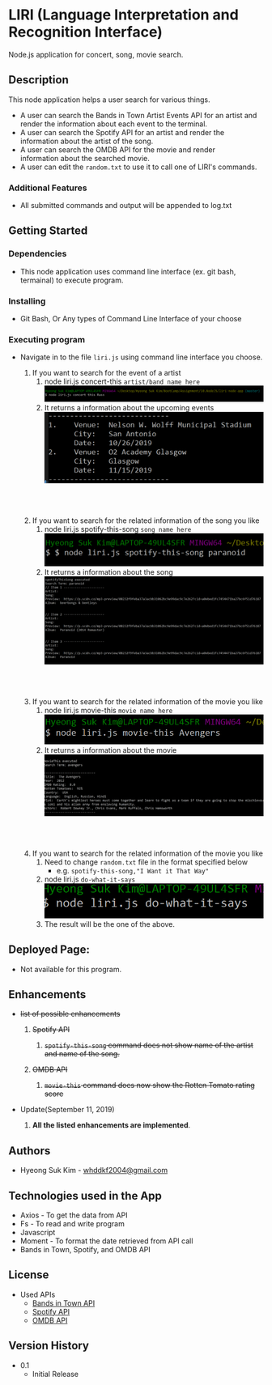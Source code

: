 # LIRI (Language Interpretation and Recognition Interface)

Node.js application for concert, song, movie search.

## Description
 
This node application helps a user search for various things.
* A user can search the Bands in Town Artist Events API for
an artist and render the information about each event to
the terminal.   
* A user can search the Spotify API for an artist and render
the information about the artist of the song.           
* A user can search the OMDB API for the movie and render  
information about the searched movie.                   
* A user can edit the `random.txt` to use it to call one of LIRI's commands.                  

### Additional Features
* All submitted commands and output will be appended to log.txt

## Getting Started

### Dependencies

* This node application uses command line interface (ex. git bash, termainal) to execute program.

### Installing

* Git Bash, Or Any types of Command Line Interface of your choose

### Executing program

* Navigate in to the file `liri.js` using command line interface you choose.
    1. If you want to search for the event of a artist
        1. node liri.js concert-this `artist/band name here`
        !['1a. concert-this example command'](https://github.com/HyeongUW/liri-node-app/blob/master/assets/images/1a.-concert-this-example-command.PNG)
        2. It returns a information about the upcoming events
        !['1b.concert-this-return'](https://github.com/HyeongUW/liri-node-app/blob/master/assets/images/1b.concert-this-return.PNG)
    
    <br/><br/>

    2. If you want to search for the related information of the song you like
        1. node liri.js spotify-this-song `song name here`  
        !['2a.spotifyThisExample'](https://github.com/HyeongUW/liri-node-app/blob/master/assets/images/2a.spotifyThisExample.PNG)
        2. It returns a information about the song
        !['2b.spotifyReturns'](https://github.com/HyeongUW/liri-node-app/blob/master/assets/images/2b.spotifyReturns.PNG)

    <br/><br/>

    3. If you want to search for the related information of the movie you like
        1. node liri.js movie-this `movie name here`
        !['3a.movieExample'](https://github.com/HyeongUW/liri-node-app/blob/master/assets/images/3a.movieExample.PNG)
        2. It returns a information about the movie
        !['3b.movieReturns'](https://github.com/HyeongUW/liri-node-app/blob/master/assets/images/3b.movieReturns.PNG)

    <br/><br/>

    4. If you want to search for the related information of the movie you like
        1. Need to change `random.txt` file in the format specified below
            * e.g.  `spotify-this-song,"I Want it That Way"`
        2. node liri.js `do-what-it-says`
        !['4a'](https://github.com/HyeongUW/liri-node-app/blob/master/assets/images/4a.PNG)   
        3. The result will be the one of the above.

## Deployed Page:
* Not available for this program. 

## Enhancements

* ~~list of possible enhancements~~
    1. ~~Spotify API~~
        1. ~~`spotify-this-song` command does not show name of the artist and name of the song.~~
        
    2. ~~OMDB API~~
        1. ~~`movie-this` command does now show the Rotten Tomato rating score~~     

* Update(September 11, 2019)
    1.  **All the listed enhancements are implemented**.


## Authors
* Hyeong Suk Kim - whddkf2004@gmail.com

## Technologies used in the App
* Axios - To get the data from API
* Fs - To read and write program
* Javascript
* Moment - To format the date retrieved from API call
* Bands in Town, Spotify, and OMDB API



## License

* Used APIs
    * [Bands in Town API](https://manager.bandsintown.com/support/bandsintown-api)
    * [Spotify API](https://developer.spotify.com/documentation/web-api/)
    * [OMDB API](http://www.omdbapi.com/)


## Version History
 
* 0.1
    * Initial Release







                            
                                                        



                                             



<!-- 
### Page Examples:


* Landing page:
  ![landing-page](assets/images/wireframe_trend01.png)

* Search page:
  ![search-page](assets/images/wireframe_search01.png)

* Detail page:
  ![detail-page](assets/images/wireframe_detail01.png)

* Detail page:
  ![detail-page](assets/images/wireframe_detail02.png)

* Save list Modal:
  ![detail-page](assets/images/wireframe_savelist01.png)






    

 -->
